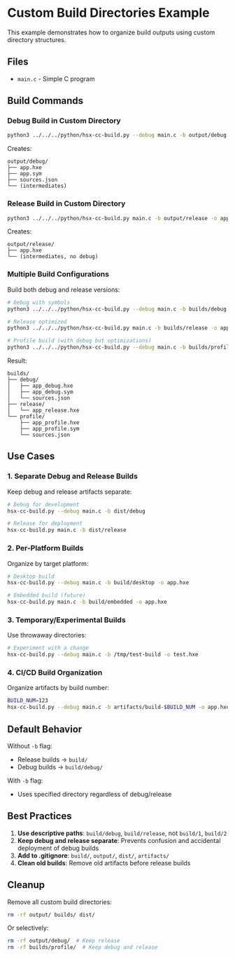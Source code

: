 # Custom Build Directories Example

This example demonstrates how to organize build outputs using custom directory structures.

## Files

- `main.c` - Simple C program

## Build Commands

### Debug Build in Custom Directory

```bash
python3 ../../../python/hsx-cc-build.py --debug main.c -b output/debug -o app.hxe
```

Creates:
```
output/debug/
├── app.hxe
├── app.sym
├── sources.json
└── (intermediates)
```

### Release Build in Custom Directory

```bash
python3 ../../../python/hsx-cc-build.py main.c -b output/release -o app.hxe
```

Creates:
```
output/release/
├── app.hxe
└── (intermediates, no debug)
```

### Multiple Build Configurations

Build both debug and release versions:

```bash
# Debug with symbols
python3 ../../../python/hsx-cc-build.py --debug main.c -b builds/debug -o app_debug.hxe

# Release optimized
python3 ../../../python/hsx-cc-build.py main.c -b builds/release -o app_release.hxe

# Profile build (with debug but optimizations)
python3 ../../../python/hsx-cc-build.py --debug main.c -b builds/profile -o app_profile.hxe
```

Result:
```
builds/
├── debug/
│   ├── app_debug.hxe
│   ├── app_debug.sym
│   └── sources.json
├── release/
│   └── app_release.hxe
└── profile/
    ├── app_profile.hxe
    ├── app_profile.sym
    └── sources.json
```

## Use Cases

### 1. Separate Debug and Release Builds

Keep debug and release artifacts separate:
```bash
# Debug for development
hsx-cc-build.py --debug main.c -b dist/debug

# Release for deployment
hsx-cc-build.py main.c -b dist/release
```

### 2. Per-Platform Builds

Organize by target platform:
```bash
# Desktop build
hsx-cc-build.py --debug main.c -b build/desktop -o app.hxe

# Embedded build (future)
hsx-cc-build.py main.c -b build/embedded -o app.hxe
```

### 3. Temporary/Experimental Builds

Use throwaway directories:
```bash
# Experiment with a change
hsx-cc-build.py --debug main.c -b /tmp/test-build -o test.hxe
```

### 4. CI/CD Build Organization

Organize artifacts by build number:
```bash
BUILD_NUM=123
hsx-cc-build.py --debug main.c -b artifacts/build-$BUILD_NUM -o app.hxe
```

## Default Behavior

Without `-b` flag:
- Release builds → `build/`
- Debug builds → `build/debug/`

With `-b` flag:
- Uses specified directory regardless of debug/release

## Best Practices

1. **Use descriptive paths**: `build/debug`, `build/release`, not `build/1`, `build/2`
2. **Keep debug and release separate**: Prevents confusion and accidental deployment of debug builds
3. **Add to .gitignore**: `build/`, `output/`, `dist/`, `artifacts/`
4. **Clean old builds**: Remove old artifacts before release builds

## Cleanup

Remove all custom build directories:
```bash
rm -rf output/ builds/ dist/
```

Or selectively:
```bash
rm -rf output/debug/  # Keep release
rm -rf builds/profile/  # Keep debug and release
```
